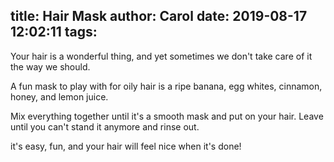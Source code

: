 title: Hair Mask
author: Carol
date: 2019-08-17 12:02:11
tags:
---
Your hair is a wonderful thing, and yet sometimes we don't take care of it the way we should. 

A fun mask to play with for oily hair is a ripe banana, egg whites, cinnamon, honey, and lemon juice.  

Mix everything together until it's a smooth mask and put on your hair.  Leave until you can't stand it anymore and rinse out.  

it's easy, fun, and your hair will feel nice when it's done!